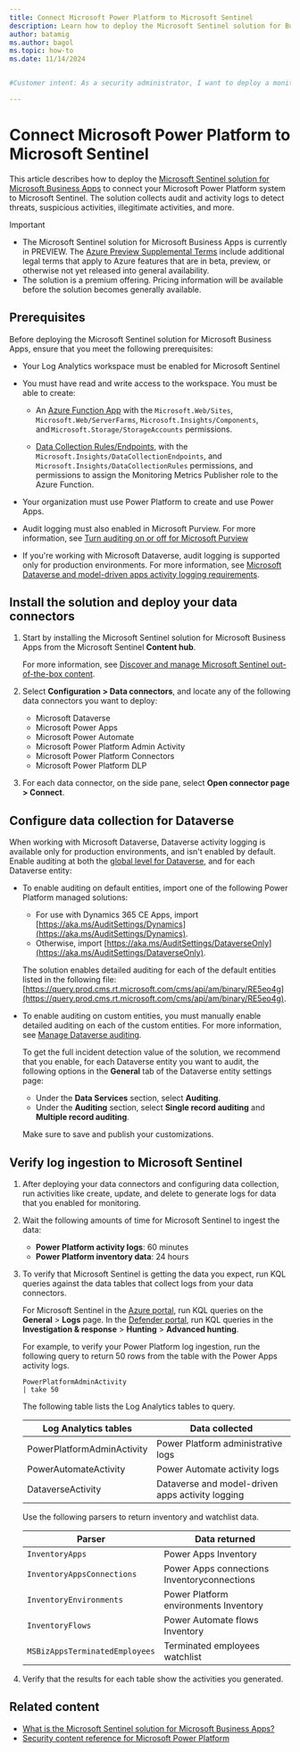 ```yaml
---
title: Connect Microsoft Power Platform to Microsoft Sentinel
description: Learn how to deploy the Microsoft Sentinel solution for Business Applications with Microsoft Power Platform.
author: batamig
ms.author: bagol
ms.topic: how-to
ms.date: 11/14/2024


#Customer intent: As a security administrator, I want to deploy a monitoring solution for Microsoft Power Platform so that I can detect and respond to threats and suspicious activities in real-time.

---
```


# Connect Microsoft Power Platform to Microsoft Sentinel

This article describes how to deploy the [Microsoft Sentinel solution for Microsoft Business Apps](../business-applications/solution-overview.md) to connect your Microsoft Power Platform system to Microsoft Sentinel. The solution collects audit and activity logs to detect threats, suspicious activities, illegitimate activities, and more.

> [!IMPORTANT]
>
> - The Microsoft Sentinel solution for Microsoft Business Apps is currently in PREVIEW. The [Azure Preview Supplemental Terms](https://azure.microsoft.com/support/legal/preview-supplemental-terms/) include additional legal terms that apply to Azure features that are in beta, preview, or otherwise not yet released into general availability.
> - The solution is a premium offering. Pricing information will be available before the solution becomes generally available.

## Prerequisites

Before deploying the Microsoft Sentinel solution for Microsoft Business Apps, ensure that you meet the following prerequisites:

- Your Log Analytics workspace must be enabled for Microsoft Sentinel

- You must have read and write access to the workspace. You must be able to create:

    - An [Azure Function App](../../azure-functions/functions-overview.md) with the `Microsoft.Web/Sites`, `Microsoft.Web/ServerFarms`, `Microsoft.Insights/Components`, and `Microsoft.Storage/StorageAccounts` permissions.

    - [Data Collection Rules/Endpoints](/azure/azure-monitor/essentials/data-collection-rule-overview), with the `Microsoft.Insights/DataCollectionEndpoints`, and `Microsoft.Insights/DataCollectionRules` permissions, and permissions to assign the Monitoring Metrics Publisher role to the Azure Function.

- Your organization must use Power Platform to create and use Power Apps.

- Audit logging must also enabled in Microsoft Purview. For more information, see [Turn auditing on or off for Microsoft Purview](/microsoft-365/compliance/audit-log-enable-disable)

- If you're working with Microsoft Dataverse, audit logging is supported only for production environments. For more information, see [Microsoft Dataverse and model-driven apps activity logging requirements](/power-platform/admin/enable-use-comprehensive-auditing#requirements).

## Install the solution and deploy your data connectors

1. Start by installing the Microsoft Sentinel solution for Microsoft Business Apps from the Microsoft Sentinel **Content hub**. <!--is this the exact name?-->

    For more information, see [Discover and manage Microsoft Sentinel out-of-the-box content](../sentinel-solutions-deploy.md).

1. Select **Configuration > Data connectors**, and locate any of the following data connectors you want to deploy:

      - Microsoft Dataverse
      - Microsoft Power Apps
      - Microsoft Power Automate
      - Microsoft Power Platform Admin Activity
      - Microsoft Power Platform Connectors
      - Microsoft Power Platform DLP

1. For each data connector, on the side pane, select **Open connector page > Connect**.

## Configure data collection for Dataverse

When working with Microsoft Dataverse, Dataverse activity logging is available only for production environments, and isn't enabled by default. Enable auditing at both the [global level for Dataverse](/power-platform/admin/manage-dataverse-auditing#startstop-auditing-for-an-environment-and-set-retention-policy), and for each Dataverse entity:

- To enable auditing on default entities, import one of the following Power Platform managed solutions:

    - For use with Dynamics 365 CE Apps, import [https://aka.ms/AuditSettings/Dynamics](https://aka.ms/AuditSettings/Dynamics).
    - Otherwise, import [https://aka.ms/AuditSettings/DataverseOnly](https://aka.ms/AuditSettings/DataverseOnly).

    The solution enables detailed auditing for each of the default entities listed in the following file: [https://query.prod.cms.rt.microsoft.com/cms/api/am/binary/RE5eo4g](https://query.prod.cms.rt.microsoft.com/cms/api/am/binary/RE5eo4g).

- To enable auditing on custom entities, you must manually enable detailed auditing on each of the custom entities. For more information, see [Manage Dataverse auditing](/power-platform/admin/manage-dataverse-auditing#turn-on-or-off-auditing-for-specific-fields-on-an-entity).

    To get the full incident detection value of the solution, we recommend that you enable, for each Dataverse entity you want to audit, the following options in the **General** tab of the Dataverse entity settings page:

    -  Under the **Data Services** section, select **Auditing**.
    -  Under the **Auditing** section, select **Single record auditing** and **Multiple record auditing**. 

    Make sure to save and publish your customizations.

## Verify log ingestion to Microsoft Sentinel

1. After deploying your data connectors and configuring data collection, run activities like create, update, and delete to generate logs for data that you enabled for monitoring.

1. Wait the following amounts of time for Microsoft Sentinel to ingest the data:

   - **Power Platform activity logs**: 60 minutes
   - **Power Platform inventory data**: 24 hours

1. To verify that Microsoft Sentinel is getting the data you expect, run KQL queries against the data tables that collect logs from your data connectors.

   For Microsoft Sentinel in the [Azure portal](https://portal.azure.com), run KQL queries on the **General** > **Logs** page. In the [Defender portal](https://security.microsoft.com/), run KQL queries in the **Investigation & response** > **Hunting** > **Advanced hunting**.

   For example, to verify your Power Platform log ingestion, run the following query to return 50 rows from the table with the Power Apps activity logs.

   ```kusto
   PowerPlatformAdminActivity
   | take 50
   ```

   The following table lists the Log Analytics tables to query.

   |Log Analytics tables |Data collected |
   |---------|---------|
   |PowerPlatformAdminActivity|Power Platform administrative logs|
   |PowerAutomateActivity |Power Automate activity logs  |
   |DataverseActivity |Dataverse and model-driven apps activity logging  |  

   Use the following parsers to return inventory and watchlist data.

   |Parser  |Data returned |
   |---------|---------|
   |`InventoryApps` | Power Apps Inventory | 
   |`InventoryAppsConnections` |  Power Apps connections Inventoryconnections       |  
   |`InventoryEnvironments`   |Power Platform environments Inventory         | 
   |`InventoryFlows`   |  Power Automate flows Inventory       | 
   |`MSBizAppsTerminatedEmployees`    | Terminated employees watchlist |  

1. Verify that the results for each table show the activities you generated.

## Related content

- [What is the Microsoft Sentinel solution for Microsoft Business Apps?](solution-overview.md)
- [Security content reference for Microsoft Power Platform](power-platform-solution-security-content.md)
